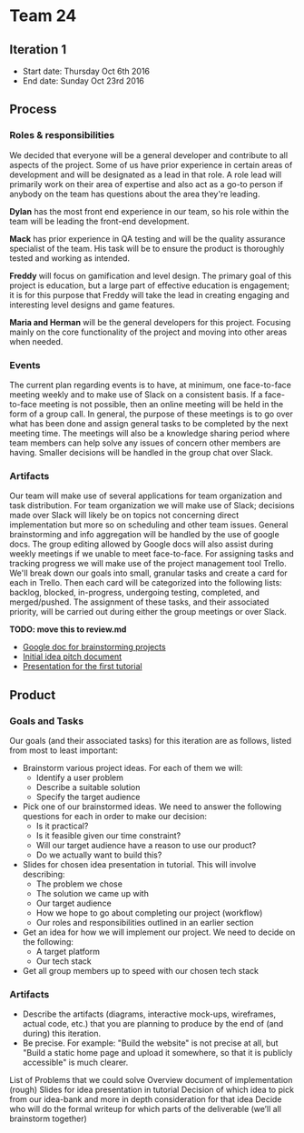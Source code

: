 # Team 24

## Iteration 1

 * Start date: Thursday Oct 6th 2016
 * End date: Sunday Oct 23rd 2016

## Process

### Roles & responsibilities

We decided that everyone will be a general developer and contribute to all aspects of the project. Some of us have prior experience in certain areas of development and will be designated as a lead in that role. A role lead will primarily work on their area of expertise and also act as a go-to person if anybody on the team has questions about the area they're leading.

**Dylan** has the most front end experience in our team, so his role within the team will be leading the front-end development.

**Mack** has prior experience in QA testing and will be the quality assurance specialist of the team. His task will be to ensure the product is thoroughly tested and working as intended.

**Freddy** will focus on gamification and level design. The primary goal of this project is education, but a large part of effective education is engagement; it is for this purpose that Freddy will take the lead in creating engaging and interesting level designs and game features.

**Maria and Herman** will be the general developers for this project. Focusing mainly on the core functionality of the project and moving into other areas when needed.

### Events

The current plan regarding events is to have, at minimum, one face-to-face meeting weekly and to make use of Slack on a consistent basis. If a face-to-face meeting is not possible, then an online meeting will be held in the form of a group call. In general, the purpose of these meetings is to go over what has been done and assign general tasks to be completed by the next meeting time. The meetings will also be a knowledge sharing period where team members can help solve any issues of concern other members are having. Smaller decisions will be handled in the group chat over Slack.
 
### Artifacts

Our team will make use of several applications for team organization and task distribution. For team organization we will make use of Slack; decisions made over Slack will likely be on topics not concerning direct implementation but more so on scheduling and other team issues. General brainstorming and info aggregation will be handled by the use of google docs. The group editing allowed by Google docs will also assist during weekly meetings if we unable to meet face-to-face. For assigning tasks and tracking progress we will make use of the project management tool Trello. We'll break down our goals into small, granular tasks and create a card for each in Trello. Then each card will be categorized into the following lists: backlog, blocked, in-progress, undergoing testing, completed, and merged/pushed. The assignment of these tasks, and their associated priority, will be carried out during either the group meetings or over Slack.

**TODO: move this to review.md**
* [Google doc for brainstorming projects](https://docs.google.com/document/d/1tk2mM-Xtwt5FsJttGMynXladwTwrXXg8JyssoEF-3R4)
* [Initial idea pitch document](https://docs.google.com/document/d/1ZudBNRvR8-_ENPn0iIKP1kgpEqE3eHTR9S8XgofgTZ0)
* [Presentation for the first tutorial](https://docs.google.com/presentation/d/11heSnry-yuDU1Bd7YDkrXR6Lu127vbpL4n35MP0dL-g)

## Product

### Goals and Tasks

Our goals (and their associated tasks) for this iteration are as follows, listed from most to least important:

* Brainstorm various project ideas. For each of them we will:
  * Identify a user problem
  * Describe a suitable solution
  * Specify the target audience
* Pick one of our brainstormed ideas. We need to answer the following questions for each in order to make our decision:
  * Is it practical?
  * Is it feasible given our time constraint?
  * Will our target audience have a reason to use our product?
  * Do we actually want to build this?
* Slides for chosen idea presentation in tutorial. This will involve describing:
  * The problem we chose
  * The solution we came up with
  * Our target audience
  * How we hope to go about completing our project (workflow)
  * Our roles and responsibilities outlined in an earlier section
* Get an idea for how we will implement our project. We need to decide on the following:
  * A target platform
  * Our tech stack
* Get all group members up to speed with our chosen tech stack

### Artifacts

* Describe the artifacts (diagrams, interactive mock-ups, wireframes, actual code, etc.) that you are planning to produce by the end of (and during) this iteration.
* Be precise. For example: "Build the website" is not precise at all, but "Build a static home page and upload it somewhere, so that it is publicly accessible" is much clearer.

List of Problems that we could solve
Overview document of implementation (rough)
Slides for idea presentation in tutorial
Decision of which idea to pick from our idea-bank and more in depth consideration for that idea
Decide who will do the formal writeup for which parts of the deliverable (we’ll all brainstorm together)
